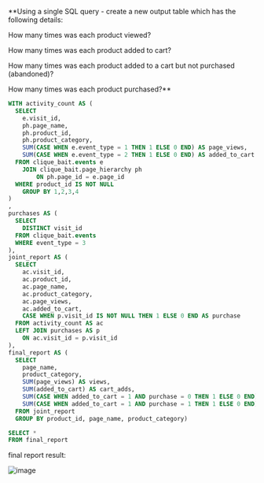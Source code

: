 **Using a single SQL query - create a new output table which has the following details:

How many times was each product viewed?

How many times was each product added to cart?

How many times was each product added to a cart but not purchased (abandoned)?

How many times was each product purchased?**

```sql
WITH activity_count AS (
  SELECT 
    e.visit_id,
	ph.page_name,
    ph.product_id,
    ph.product_category,
    SUM(CASE WHEN e.event_type = 1 THEN 1 ELSE 0 END) AS page_views,
    SUM(CASE WHEN e.event_type = 2 THEN 1 ELSE 0 END) AS added_to_cart
  FROM clique_bait.events e
  	JOIN clique_bait.page_hierarchy ph
    	ON ph.page_id = e.page_id 
  WHERE product_id IS NOT NULL
  	GROUP BY 1,2,3,4
)
,
purchases AS ( 
  SELECT 
    DISTINCT visit_id
  FROM clique_bait.events
  WHERE event_type = 3
),
joint_report AS ( 
  SELECT 
    ac.visit_id, 
    ac.product_id, 
    ac.page_name, 
    ac.product_category, 
    ac.page_views, 
    ac.added_to_cart,
    CASE WHEN p.visit_id IS NOT NULL THEN 1 ELSE 0 END AS purchase
  FROM activity_count AS ac
  LEFT JOIN purchases AS p
    ON ac.visit_id = p.visit_id
),
final_report AS (
  SELECT 
    page_name, 
    product_category, 
    SUM(page_views) AS views,
    SUM(added_to_cart) AS cart_adds, 
    SUM(CASE WHEN added_to_cart = 1 AND purchase = 0 THEN 1 ELSE 0 END) AS abandoned,
    SUM(CASE WHEN added_to_cart = 1 AND purchase = 1 THEN 1 ELSE 0 END) AS purchases
  FROM joint_report
  GROUP BY product_id, page_name, product_category)

SELECT *
FROM final_report

```

final report result:

![image](https://user-images.githubusercontent.com/104590611/214571306-bbace09f-534b-4234-99f4-f4710d170d1a.png)


